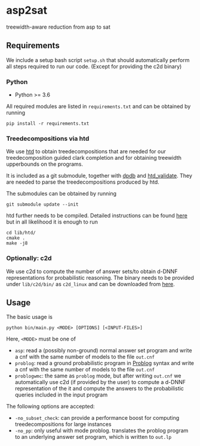 # asp2sat
treewidth-aware reduction from asp to sat

## Requirements
We include a setup bash script `setup.sh` that should automatically perform all steps required to run our code. (Except for providing the c2d binary)

### Python
* Python >= 3.6

All required modules are listed in `requirements.txt` and can be obtained by running
```
pip install -r requirements.txt
```

### Treedecompositions via htd
We use [htd](https://github.com/TU-Wien-DBAI/htd) to obtain treedecompositions that are needed for our treedecomposition guided clark completion and for obtaining treewidth upperbounds on the programs.

It is included as a git submodule, together with [dpdb](https://github.com/hmarkus/dp_on_dbs) and [htd_validate](https://github.com/raki123/htd_validate). They are needed to parse the treedecompositions produced by htd.

The submodules can be obtained by running
```
git submodule update --init
```

htd further needs to be compiled. Detailed instructions can be found [here](https://github.com/mabseher/htd/blob/master/INSTALL.md) but in all likelihood it is enough to run
```
cd lib/htd/
cmake .
make -j8
```

### Optionally: c2d
We use c2d to compute the number of answer sets/to obtain d-DNNF representations for probabilistic reasoning. 
The binary needs to be provided under `lib/c2d/bin/` as `c2d_linux` and can be downloaded from [here](http://reasoning.cs.ucla.edu/c2d/).

## Usage

The basic usage is

```
python bin/main.py <MODE> [OPTIONS] [<INPUT-FILES>]
```
Here, `<MODE>` must be one of
* `asp`: read a (possibly non-ground) normal answer set program and write a cnf with the same number of models to the file `out.cnf`
* `problog`: read a ground probabilistic program in [Problog]() syntax and write a cnf with the same number of models to the file `out.cnf`
* `problogwmc`: the same as `problog` mode, but after writing `out.cnf` we automatically use c2d (if provided by the user) to compute a d-DNNF representation of the it and compute the answers to the probabilistic queries included in the input program

The following options are accepted:
* `-no_subset_check`: can provide a performance boost for computing treedecompositions for large instances
* `-no_pp`: only useful with mode problog. translates the problog program to an underlying answer set program, which is written to `out.lp`
